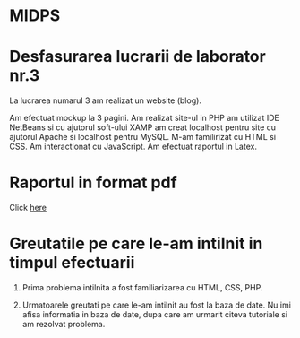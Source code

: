 # MIDPS
# Desfasurarea lucrarii de laborator nr.3

La lucrarea numarul 3 am realizat un website (blog).

Am efectuat mockup la 3 pagini.
Am realizat site-ul in PHP am utilizat IDE NetBeans si cu ajutorul soft-ului XAMP am creat localhost pentru site cu ajutorul Apache si localhost pentru MySQL.
M-am familirizat cu HTML si CSS.
Am interactionat cu JavaScript.
Am efectuat raportul in Latex.


# Raportul in format pdf

Click [here](https://github.com/sarpediana/MIDPS/blob/master/Laborator3/Source/Laborator%233.pdf)


# Greutatile pe care le-am intilnit in timpul efectuarii 

1) Prima problema intilnita a fost familiarizarea cu HTML, CSS, PHP.

2) Urmatoarele greutati pe care le-am intilnit au fost la baza de date. Nu imi afisa informatia in baza de date, dupa care am urmarit citeva tutoriale si am rezolvat problema.

